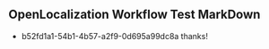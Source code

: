 ## OpenLocalization Workflow Test MarkDown
* b52fd1a1-54b1-4b57-a2f9-0d695a99dc8a 
thanks!<!--HONumber=Mar16_HO2-->
